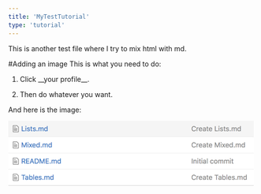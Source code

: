```yaml
---
title: 'MyTestTutorial'
type: 'tutorial'
---
```


This is another test file where I try to mix html with md.

#Adding an image
This is what you need to do:
<ol>
  <li><p>Click __your profile__.</p></li>
  <li>Then do whatever you want.</li>
</ol>

And here is the image:

<img src='test.png'>

